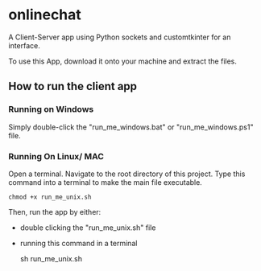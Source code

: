 # onlinechat
A Client-Server app using Python sockets and customtkinter for an interface.

To use this App, download it onto your machine and extract the files.

## How to run the client app
### Running on Windows

Simply double-click the "run_me_windows.bat" or "run_me_windows.ps1" file.

### Running On Linux/ MAC

Open a terminal.
Navigate to the root directory of this project. 
Type this command into a terminal to make the main file executable.
    
    chmod +x run_me_unix.sh

Then, run the app by either:
- double clicking the "run_me_unix.sh" file
- running this command in a terminal


    sh run_me_unix.sh

